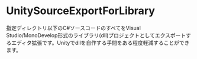 UnitySourceExportForLibrary
===========================

指定ディレクトリ以下のC#ソースコードのすべてをVisual Studio/MonoDevelop形式のライブラリ(dll)プロジェクトとしてエクスポートするエディタ拡張です。Unityでdllを自作する手間をある程度軽減することができます。
